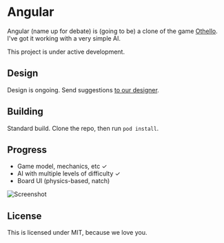 Angular
=======

Angular (name up for debate) is (going to be) a clone of the game [Othello](http://en.wikipedia.org/wiki/Reversi). I've got it working with a very simple AI. 

This project is under active development. 

Design
----------------

Design is ongoing. Send suggestions [to our designer](http://twitter.com/ashleykrista).

Building
----------------

Standard build. Clone the repo, then run `pod install`.

Progress
----------------

- Game model, mechanics, etc ✓
- AI with multiple levels of difficulty ✓
- Board UI (physics-based, natch)

![Screenshot](http://f.cl.ly/items/45082v2w462x243c3n3d/iOS%20Simulator%20Screen%20shot%20Jan%209,%202014,%207.59.06%20AM.png)

License
----------------

This is licensed under MIT, because we love you. 

